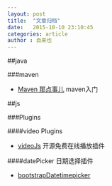 ```yaml
---
layout: post
title:  "文章归档"
date:   2015-10-10 23:10:45
categories: article
author : 自来也
---
```


##java

###maven
- [Maven 那点事儿](http://my.oschina.net/huangyong/blog/194583) maven入门


##js

###Plugins

####video Plugins

- [videoJs](https://github.com/videojs/video.js) 开源免费在线播放插件

####datePicker 日期选择插件

- [bootstrapDatetimepicker](http://www.bootcss.com/p/bootstrap-datetimepicker/index.htm)

